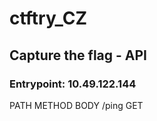 # ctftry_CZ

## Capture the flag - API

### Entrypoint: 10.49.122.144

PATH    METHOD  BODY
/ping   GET 